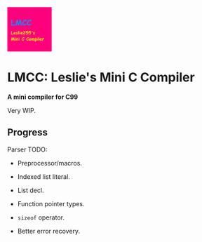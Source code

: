 <img src="lmcc_logo.png" width="20%">

# LMCC: Leslie's Mini C Compiler

**A mini compiler for C99**

Very WIP.

## Progress

Parser TODO:
- Preprocessor/macros.
- Indexed list literal.
- List decl.
- Function pointer types.
- `sizeof` operator.

- Better error recovery.
